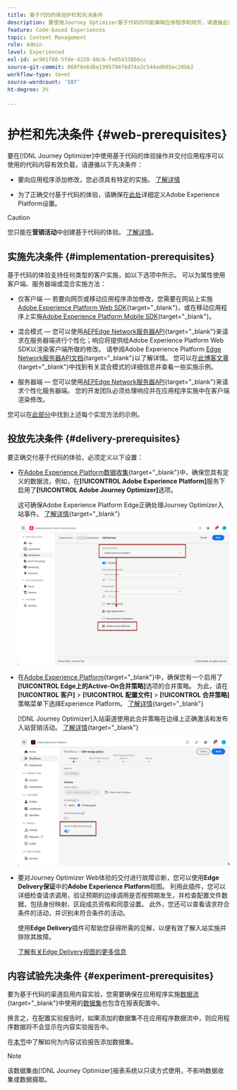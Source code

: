 ```yaml
---
title: 基于代码的体验护栏和先决条件
description: 要使用Journey Optimizer基于代码的功能编辑应用程序和网页，请遵循此页面上的先决条件
feature: Code-based Experiences
topic: Content Management
role: Admin
level: Experienced
exl-id: ac901f88-5fde-4220-88c6-fe05433866cc
source-git-commit: 860f6e6d6e1995794f6d74a3c544ad685ec20bb2
workflow-type: tm+mt
source-wordcount: '587'
ht-degree: 3%

---
```


# 护栏和先决条件 {#web-prerequisites}

要在[!DNL Journey Optimizer]中使用基于代码的体验操作并交付应用程序可以使用的代码内容有效负载，请遵循以下先决条件：

* 要向应用程序添加修改，您必须具有特定的实施。 [了解详情](#implementation-prerequisites)

* 为了正确交付基于代码的体验，请确保在[此处](#delivery-prerequisites)详细定义Adobe Experience Platform设置。

>[!CAUTION]
>
>您只能在&#x200B;**营销活动**&#x200B;中创建基于代码的体验。 [了解详情](../campaigns/create-campaign.md#configure)。

## 实施先决条件 {#implementation-prerequisites}

基于代码的体验支持任何类型的客户实施，如以下选项中所示。 可以为属性使用客户端、服务器端或混合实施方法：

* 仅客户端 — 若要向网页或移动应用程序添加修改，您需要在网站上实施[Adobe Experience Platform Web SDK](https://experienceleague.adobe.com/docs/platform-learn/implement-web-sdk/overview.html?lang=zh-Hans){target="_blank"}，或在移动应用程序上实施[Adobe Experience Platform Mobile SDK](https://developer.adobe.com/client-sdks/documentation/){target="_blank"}。

* 混合模式 — 您可以使用[AEPEdge Network服务器API](https://experienceleague.adobe.com/docs/experience-platform/edge-network-server-api/data-collection/interactive-data-collection.html){target="_blank"}来请求在服务器端进行个性化；响应将提供给Adobe Experience Platform Web SDK以渲染客户端所做的修改。 请参阅Adobe Experience Platform [Edge Network服务器API文档](https://experienceleague.adobe.com/docs/experience-platform/edge-network-server-api/overview.html){target="_blank"}以了解详情。 您可以在[此博客文章](https://blog.developer.adobe.com/hybrid-personalization-in-the-adobe-experience-platform-web-sdk-6a1bb674bf41){target="_blank"}中找到有关混合模式的详细信息并查看一些实施示例。

* 服务器端 — 您可以使用[AEPEdge Network服务器API](https://experienceleague.adobe.com/docs/experience-platform/edge-network-server-api/data-collection/interactive-data-collection.html){target="_blank"}来请求个性化服务器端。 您的开发团队必须处理响应并在应用程序实施中在客户端渲染修改。

您可以在[此部分](code-based-implementation-samples.md)中找到上述每个实现方法的示例。

## 投放先决条件 {#delivery-prerequisites}

要正确交付基于代码的体验，必须定义以下设置：

* 在[Adobe Experience Platform数据收集](https://experienceleague.adobe.com/docs/experience-platform/edge/datastreams/overview.html?lang=zh-Hans){target="_blank"}中，确保您具有定义的数据流，例如，在&#x200B;**[!UICONTROL Adobe Experience Platform]**&#x200B;服务下启用了&#x200B;**[!UICONTROL Adobe Journey Optimizer]**&#x200B;选项。

  这可确保Adobe Experience Platform Edge正确处理Journey Optimizer入站事件。 [了解详情](https://experienceleague.adobe.com/docs/experience-platform/edge/datastreams/configure.html){target="_blank"}

  ![](../web/assets/web-aep-datastream-ajo.png)

* 在[Adobe Experience Platform](https://experienceleague.adobe.com/docs/experience-platform/profile/home.html?lang=zh-Hans){target="_blank"}中，确保您有一个启用了&#x200B;**[!UICONTROL Edge上的Active-On合并策略]**&#x200B;选项的合并策略。 为此，请在&#x200B;**[!UICONTROL 客户]** > **[!UICONTROL 配置文件]** > **[!UICONTROL 合并策略]**&#x200B;策略菜单下选择Experience Platform。 [了解详情](https://experienceleague.adobe.com/docs/experience-platform/profile/merge-policies/ui-guide.html#configure){target="_blank"}

  [!DNL Journey Optimizer]入站渠道使用此合并策略在边缘上正确激活和发布入站营销活动。 [了解详情](https://experienceleague.adobe.com/docs/experience-platform/profile/merge-policies/ui-guide.html?lang=zh-Hans){target="_blank"}

  ![](../web/assets/web-aep-merge-policy.png)

* 要对Journey Optimizer Web体验的交付进行故障诊断，您可以使用&#x200B;**Edge Delivery保证**&#x200B;中的&#x200B;**Adobe Experience Platform**&#x200B;视图。 利用此插件，您可以详细检查请求调用，验证预期的边缘调用是否按预期发生，并检查配置文件数据，包括身份映射、区段成员资格和同意设置。 此外，您还可以查看请求符合条件的活动，并识别未符合条件的活动。

  使用&#x200B;**Edge Delivery**&#x200B;插件可帮助您获得所需的见解，以便有效了解入站实施并排除其故障。

  [了解有关Edge Delivery视图的更多信息](https://experienceleague.adobe.com/zh-hans/docs/experience-platform/assurance/view/edge-delivery)

## 内容试验先决条件 {#experiment-prerequisites}

要为基于代码的渠道启用内容实验，您需要确保在应用程序实施[数据流](https://experienceleague.adobe.com/docs/experience-platform/datastreams/overview.html){target="_blank"}中使用的[数据集](../data/get-started-datasets.md)也包含在报表配置中。

换言之，在配置实验报告时，如果添加的数据集不在应用程序数据流中，则应用程序数据将不会显示在内容实验报告中。

在[本节](../content-management/reporting-configuration.md#add-datasets)中了解如何为内容试验报告添加数据集。

>[!NOTE]
>
>该数据集由[!DNL Journey Optimizer]报表系统以只读方式使用，不影响数据收集或数据摄取。
